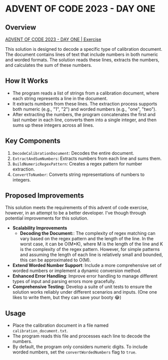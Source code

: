 # ADVENT OF CODE 2023 - DAY ONE

## Overview
[ADVENT OF CODE 2023 - DAY ONE | Exercise](https://adventofcode.com/2023/day/1)

This solution is designed to decode a specific type of calibration document. The document contains lines of text that include numbers in both numeric and worded formats. The solution reads these lines, extracts the numbers, and calculates the sum of these numbers.

## How It Works
- The program reads a list of strings from a calibration document, where each string represents a line in the document.
- It extracts numbers from these lines. The extraction process supports both numeric (e.g., "1", "2") and worded numbers (e.g., "one", "two").
- After extracting the numbers, the program concatenates the first and last number in each line, converts them into a single integer, and then sums up these integers across all lines.

## Key Components
1. `DecodeCalibrationDocument`: Decodes the entire document.
2. `ExtractAndSumNumbers`: Extracts numbers from each line and sums them.
3. `BuildNumericRegexPattern`: Creates a regex pattern for number extraction.
4. `ConvertToNumber`: Converts string representations of numbers to integers.

## Proposed Improvements
This solution meets the requirements of this advent of code exercise, however, in an attempt to be a better developer. I've though through potential improvements for this solution.
- **Scalability Improvements**
  - **Decoding the Document:**: The complexity of regex matching can vary based on the regex pattern and the length of the line. In the worst case, it can be O(M*K), where M is the length of the line and K is the complexity of the regex pattern. However, for simple patterns and assuming the length of each line is relatively small and bounded, this can be approximated to O(M).
- **Extend Worded Number Support**: Include a more comprehensive set of worded numbers or implement a dynamic conversion method.
- **Enhanced Error Handling**: Improve error handling to manage different types of input and parsing errors more gracefully.
- **Comprehensive Testing**: Develop a suite of unit tests to ensure the solution works reliably under different scenarios and inputs. (One one likes to write them, but they can save your booty 😂)

## Usage
- Place the calibration document in a file named `calibration_document.txt`.
- The program reads this file and processes each line to decode the numbers.
- By default, the program only considers numeric digits. To include worded numbers, set the `convertWordedNumbers` flag to `true`.